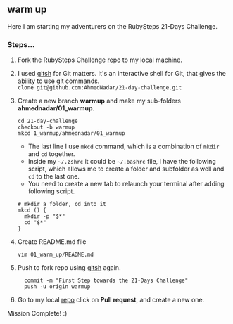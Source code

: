 warm up
-------------

Here I am starting my adventurers on the RubySteps 21-Days Challenge.
 
### Steps...
 
1. Fork the RubySteps Challenge
   [repo](https://github.com/RubySteps/21-day-challenge) to my local machine.

2. I used [gitsh](https://github.com/thoughtbot/gitsh) for Git matters.
    It's an interactive shell for Git, that gives the ability to use git
commands.  
    `clone git@github.com:AhmedNadar/21-day-challenge.git`

3. Create a new branch **warmup** and make my sub-folders **ahmednadar/01_warmup**.

	```
  	cd 21-day-challenge
	checkout -b warmup
	mkcd 1_warmup/ahmednadar/01_warmup
	```
    
	- The last line I use `mkcd` command, which is a combination of `mkdir` and `cd`
	  together.
	- Inside my `~/.zshrc` it could be `~/.bashrc` file, I have the following script,
	which allows me to create a folder and subfolder as well and  `cd` to the last
	one. 
	- You need to create a new tab to relaunch your terminal after adding following script.

	```
	# mkdir a folder, cd into it
	mkcd () {
	  mkdir -p "$*"
	  cd "$*"
	}
	```
 
4. Create README.md file
  
    `vim 01_warm_up/README.md`

5. Push to fork repo using [gitsh](https://github.com/thoughtbot/gitsh) again.

	```
	  commit -m "First Step towards the 21-Days Challenge"
	  push -u origin warmup
	```
6. Go to my local [repo](https://github.com/AhmedNadar/21-day-challenge) click on **Pull request**, and create a new one. 

Mission Complete! :)


